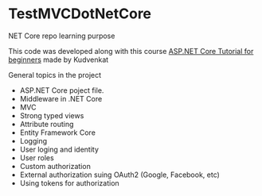 # TestMVCDotNetCore
NET Core repo learning purpose

This code was developed along with this course [ASP.NET Core Tutorial for beginners](https://www.youtube.com/playlist?list=PL6n9fhu94yhVkdrusLaQsfERmL_Jh4XmU)
made by Kudvenkat

General topics in the project

* ASP.NET Core poject file.
* Middleware in .NET Core
* MVC
* Strong typed views
* Attribute routing
* Entity Framework Core
* Logging
* User loging and identity
* User roles
* Custom authorization
* External authorization suing OAuth2 (Google, Facebook, etc)
* Using tokens for authorization




